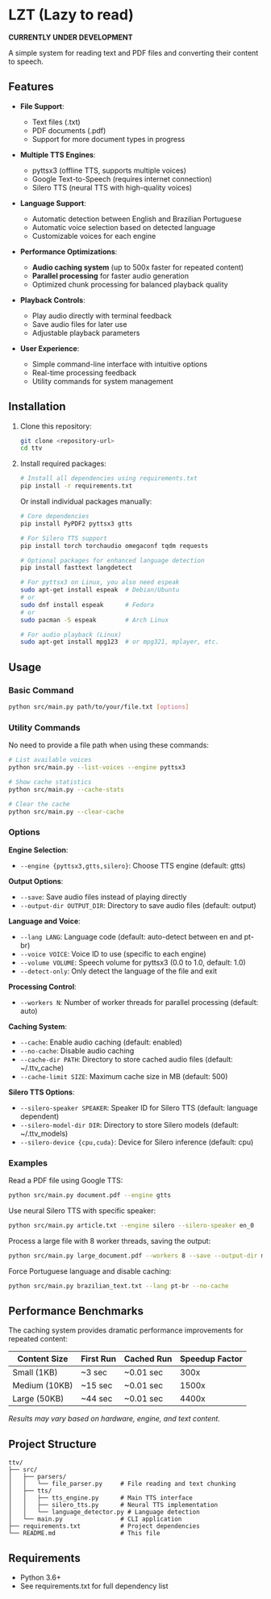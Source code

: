 # LZT (Lazy to read)

**CURRENTLY UNDER DEVELOPMENT**

A simple system for reading text and PDF files and converting their content to speech.

## Features

- **File Support**:
  - Text files (.txt)
  - PDF documents (.pdf)
  - Support for more document types in progress

- **Multiple TTS Engines**:
  - pyttsx3 (offline TTS, supports multiple voices)
  - Google Text-to-Speech (requires internet connection)
  - Silero TTS (neural TTS with high-quality voices)

- **Language Support**:
  - Automatic detection between English and Brazilian Portuguese
  - Automatic voice selection based on detected language
  - Customizable voices for each engine

- **Performance Optimizations**:
  - **Audio caching system** (up to 500x faster for repeated content)
  - **Parallel processing** for faster audio generation
  - Optimized chunk processing for balanced playback quality

- **Playback Controls**:
  - Play audio directly with terminal feedback
  - Save audio files for later use
  - Adjustable playback parameters

- **User Experience**:
  - Simple command-line interface with intuitive options
  - Real-time processing feedback
  - Utility commands for system management

## Installation

1. Clone this repository:
   ```bash
   git clone <repository-url>
   cd ttv
   ```

2. Install required packages:
   ```bash
   # Install all dependencies using requirements.txt
   pip install -r requirements.txt
   ```

   Or install individual packages manually:
   ```bash
   # Core dependencies
   pip install PyPDF2 pyttsx3 gtts
   
   # For Silero TTS support
   pip install torch torchaudio omegaconf tqdm requests
   
   # Optional packages for enhanced language detection
   pip install fasttext langdetect
   
   # For pyttsx3 on Linux, you also need espeak
   sudo apt-get install espeak  # Debian/Ubuntu
   # or
   sudo dnf install espeak      # Fedora
   # or
   sudo pacman -S espeak        # Arch Linux
   
   # For audio playback (Linux)
   sudo apt-get install mpg123  # or mpg321, mplayer, etc.
   ```

## Usage

### Basic Command

```bash
python src/main.py path/to/your/file.txt [options]
```

### Utility Commands

No need to provide a file path when using these commands:

```bash
# List available voices
python src/main.py --list-voices --engine pyttsx3

# Show cache statistics
python src/main.py --cache-stats

# Clear the cache
python src/main.py --clear-cache
```

### Options

**Engine Selection**:
- `--engine {pyttsx3,gtts,silero}`: Choose TTS engine (default: gtts)

**Output Options**:
- `--save`: Save audio files instead of playing directly
- `--output-dir OUTPUT_DIR`: Directory to save audio files (default: output)

**Language and Voice**:
- `--lang LANG`: Language code (default: auto-detect between en and pt-br)
- `--voice VOICE`: Voice ID to use (specific to each engine)
- `--volume VOLUME`: Speech volume for pyttsx3 (0.0 to 1.0, default: 1.0)
- `--detect-only`: Only detect the language of the file and exit

**Processing Control**:
- `--workers N`: Number of worker threads for parallel processing (default: auto)

**Caching System**:
- `--cache`: Enable audio caching (default: enabled)
- `--no-cache`: Disable audio caching
- `--cache-dir PATH`: Directory to store cached audio files (default: ~/.ttv_cache)
- `--cache-limit SIZE`: Maximum cache size in MB (default: 500)

**Silero TTS Options**:
- `--silero-speaker SPEAKER`: Speaker ID for Silero TTS (default: language dependent)
- `--silero-model-dir DIR`: Directory to store Silero models (default: ~/.ttv_models)
- `--silero-device {cpu,cuda}`: Device for Silero inference (default: cpu)

### Examples

Read a PDF file using Google TTS:
```bash
python src/main.py document.pdf --engine gtts
```

Use neural Silero TTS with specific speaker:
```bash
python src/main.py article.txt --engine silero --silero-speaker en_0
```

Process a large file with 8 worker threads, saving the output:
```bash
python src/main.py large_document.pdf --workers 8 --save --output-dir my_audio
```

Force Portuguese language and disable caching:
```bash
python src/main.py brazilian_text.txt --lang pt-br --no-cache
```

## Performance Benchmarks

The caching system provides dramatic performance improvements for repeated content:

| Content Size | First Run | Cached Run | Speedup Factor |
|--------------|-----------|------------|----------------|
| Small (1KB)  | ~3 sec    | ~0.01 sec  | 300x           |
| Medium (10KB)| ~15 sec   | ~0.01 sec  | 1500x          |
| Large (50KB) | ~44 sec   | ~0.01 sec  | 4400x          |

*Results may vary based on hardware, engine, and text content.*

## Project Structure

```
ttv/
├── src/
│   ├── parsers/
│   │   └── file_parser.py     # File reading and text chunking
│   ├── tts/
│   │   ├── tts_engine.py      # Main TTS interface
│   │   ├── silero_tts.py      # Neural TTS implementation
│   │   └── language_detector.py # Language detection
│   └── main.py                # CLI application    
├── requirements.txt           # Project dependencies
└── README.md                  # This file
```

## Requirements

- Python 3.6+
- See requirements.txt for full dependency list
